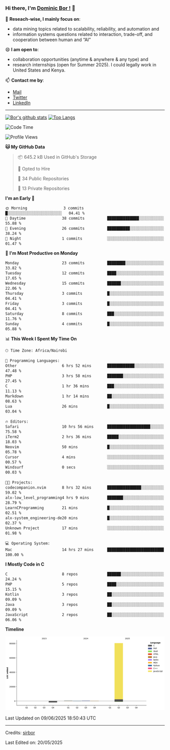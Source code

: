 ### Hi there, I'm [Dominic Bor !](https://www.dominicbor.me/) 👋

🔭 **Reseach-wise, I mainly focus on**:

- data mining topics related to scalability, reliability, and automation and
- information systems questions related to interaction, trade-off, and cooperation between human and “AI”

😄 **I am open to**:

- collaboration opportunities (anytime & anywhere & any type) and
- research internships (open for Summer 2025). I could legally work in United States and Kenya.

📫 **Contact me by**:

- [Mail](mailto:dominicbor@icloud.com)
- [Twitter](https://twitter.com/Kd_Bpr)
- [LinkedIn](https://www.linkedin.com/in/sirbor/)

---

[![Bor's github stats](https://github-readme-stats.vercel.app/api?username=sirbor&theme=material-palenight&count_private=true&hide=contribs)](https://github.com/anuraghazra/github-readme-stats)
[![Top Langs](https://github-readme-stats.vercel.app/api/top-langs/?username=sirbor&theme=material-palenight&hide=Jupyter&layout=compact)](https://github.com/anuraghazra/github-readme-stats)

<!--START_SECTION:waka-->
![Code Time](http://img.shields.io/badge/Code%20Time-854%20hrs%203%20mins-blue)

![Profile Views](http://img.shields.io/badge/Profile%20Views-0-blue)

**🐱 My GitHub Data** 

> 📦 645.2 kB Used in GitHub's Storage 
 > 
> 💼 Opted to Hire
 > 
> 📜 34 Public Repositories 
 > 
> 🔑 13 Private Repositories 
 > 
**I'm an Early 🐤** 

```text
🌞 Morning                3 commits           █░░░░░░░░░░░░░░░░░░░░░░░░   04.41 % 
🌆 Daytime                38 commits          ██████████████░░░░░░░░░░░   55.88 % 
🌃 Evening                26 commits          ██████████░░░░░░░░░░░░░░░   38.24 % 
🌙 Night                  1 commits           ░░░░░░░░░░░░░░░░░░░░░░░░░   01.47 % 
```
📅 **I'm Most Productive on Monday** 

```text
Monday                   23 commits          ████████░░░░░░░░░░░░░░░░░   33.82 % 
Tuesday                  12 commits          ████░░░░░░░░░░░░░░░░░░░░░   17.65 % 
Wednesday                15 commits          ██████░░░░░░░░░░░░░░░░░░░   22.06 % 
Thursday                 3 commits           █░░░░░░░░░░░░░░░░░░░░░░░░   04.41 % 
Friday                   3 commits           █░░░░░░░░░░░░░░░░░░░░░░░░   04.41 % 
Saturday                 8 commits           ███░░░░░░░░░░░░░░░░░░░░░░   11.76 % 
Sunday                   4 commits           █░░░░░░░░░░░░░░░░░░░░░░░░   05.88 % 
```


📊 **This Week I Spent My Time On** 

```text
🕑︎ Time Zone: Africa/Nairobi

💬 Programming Languages: 
Other                    6 hrs 52 mins       ████████████░░░░░░░░░░░░░   47.48 % 
PHP                      3 hrs 58 mins       ███████░░░░░░░░░░░░░░░░░░   27.45 % 
C                        1 hr 36 mins        ███░░░░░░░░░░░░░░░░░░░░░░   11.13 % 
Markdown                 1 hr 14 mins        ██░░░░░░░░░░░░░░░░░░░░░░░   08.63 % 
Lua                      26 mins             █░░░░░░░░░░░░░░░░░░░░░░░░   03.04 % 

🔥 Editors: 
Safari                   10 hrs 56 mins      ███████████████████░░░░░░   75.58 % 
iTerm2                   2 hrs 36 mins       █████░░░░░░░░░░░░░░░░░░░░   18.03 % 
Neovim                   50 mins             █░░░░░░░░░░░░░░░░░░░░░░░░   05.78 % 
Cursor                   4 mins              ░░░░░░░░░░░░░░░░░░░░░░░░░   00.57 % 
Windsurf                 0 secs              ░░░░░░░░░░░░░░░░░░░░░░░░░   00.03 % 

🐱‍💻 Projects: 
codecompanion.nvim       8 hrs 32 mins       ███████████████░░░░░░░░░░   59.02 % 
alx-low_level_programming4 hrs 9 mins        ███████░░░░░░░░░░░░░░░░░░   28.79 % 
LearnCProgramming        21 mins             █░░░░░░░░░░░░░░░░░░░░░░░░   02.51 % 
alx-system_engineering-de20 mins             █░░░░░░░░░░░░░░░░░░░░░░░░   02.37 % 
Unknown Project          17 mins             ░░░░░░░░░░░░░░░░░░░░░░░░░   01.98 % 

💻 Operating System: 
Mac                      14 hrs 27 mins      █████████████████████████   100.00 % 
```

**I Mostly Code in C** 

```text
C                        8 repos             ██████░░░░░░░░░░░░░░░░░░░   24.24 % 
PHP                      5 repos             ████░░░░░░░░░░░░░░░░░░░░░   15.15 % 
Kotlin                   3 repos             ██░░░░░░░░░░░░░░░░░░░░░░░   09.09 % 
Java                     3 repos             ██░░░░░░░░░░░░░░░░░░░░░░░   09.09 % 
JavaScript               2 repos             ██░░░░░░░░░░░░░░░░░░░░░░░   06.06 % 
```



**Timeline**

![Lines of Code chart](https://raw.githubusercontent.com/sirbor/sirbor/main/assets/bar_graph.png)


 Last Updated on 09/06/2025 18:50:43 UTC
<!--END_SECTION:waka-->
---

Credits: [sirbor](https://github.com/sirbor)

Last Edited on: 20/05/2025

